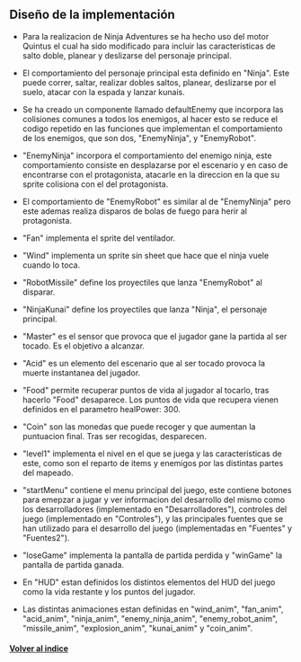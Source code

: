 ## Diseño de la implementación

* Para la realizacion de Ninja Adventures se ha hecho uso del motor Quintus el cual ha sido modificado para incluir las caracteristicas de salto doble, planear y deslizarse del personaje principal.

* El comportamiento del personaje principal esta definido en "Ninja". Este puede correr, saltar, realizar dobles saltos, planear, deslizarse por el suelo, atacar con la espada y lanzar kunais.

* Se ha creado un componente llamado defaultEnemy que incorpora las colisiones comunes a todos los enemigos, al hacer esto se reduce el codigo repetido en las funciones que implementan el comportamiento de los enemigos, que son dos, "EnemyNinja", y "EnemyRobot".

* "EnemyNinja" incorpora el comportamiento del enemigo ninja, este comportamiento consiste en desplazarse por el escenario y en caso de encontrarse con el protagonista, atacarle en la direccion en la que su sprite colisiona con el del protagonista.

* El comportamiento de "EnemyRobot" es similar al de "EnemyNinja" pero este ademas realiza disparos de bolas de fuego para herir al protagonista.

* "Fan" implementa el sprite del ventilador.

* "Wind" implementa un sprite sin sheet que hace que el ninja vuele cuando lo toca.

* "RobotMissile" define los proyectiles que lanza "EnemyRobot" al disparar.

* "NinjaKunai" define los proyectiles que lanza "Ninja", el personaje principal.

* "Master" es el sensor que provoca que el jugador gane la partida al ser tocado. Es el objetivo a alcanzar.

* "Acid" es un elemento del escenario que al ser tocado provoca la muerte instantanea del jugador.

* "Food" permite recuperar puntos de vida al jugador al tocarlo, tras hacerlo "Food" desaparece. Los puntos de vida que recupera vienen definidos en el parametro healPower: 300.

* "Coin" son las monedas que puede recoger y que aumentan la puntuacion final. Tras ser recogidas, desparecen.

* "level1" implementa el nivel en el que se juega y las caracteristicas de este, como son el reparto de items y enemigos por las distintas partes del mapeado.

* "startMenu" contiene el menu principal del juego, este contiene botones para emepzar a jugar y ver informacion del desarrollo del mismo como los desarrolladores (implementado en "Desarrolladores"), controles del juego (implementado en "Controles"), y las principales fuentes que se han utilizado para el desarrollo del juego (implementadas en "Fuentes" y "Fuentes2").

* "loseGame" implementa la pantalla de partida perdida y "winGame" la pantalla de partida ganada.

* En "HUD" estan definidos los distintos elementos del HUD del juego como la vida restante y los puntos del jugador.

* Las distintas animaciones estan definidas en "wind_anim", "fan_anim", "acid_anim", "ninja_anim", "enemy_ninja_anim", "enemy_robot_anim", "missile_anim", "explosion_anim", "kunai_anim" y "coin_anim".

#### [Volver al indice](README.md)  
